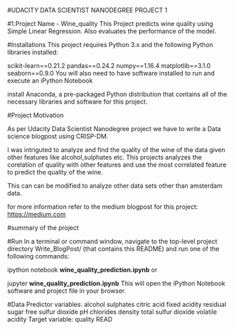 #UDACITY DATA SCIENTIST NANODEGREE PROJECT 1

#1.Project Name - Wine_quality
This Project predicts wine quality using Simple Linear Regression.
Also evaluates the performance of the model.

#Installations
This project requires Python 3.x and the following Python libraries installed:

scikit-learn==0.21.2
pandas==0.24.2
numpy==1.16.4
matplotlib==3.1.0
seaborn==0.9.0
You will also need to have software installed to run and execute an iPython Notebook

install Anaconda, a pre-packaged Python distribution that contains all of the necessary libraries and software for this project.

#Project Motivation

As per Udacity Data Scientist Nanodegree project  we have to write a Data science blogpost using CRISP-DM.

I was intriguted to analyze and find the quality of the wine of the data given other features like alcohol,sulphates etc.
This projects analyzes the corelation of quality with other features and use the most correlated feature to predict the quality of the wine. 

This can can be modified to analyze other data sets other than amsterdam data.

for more information refer to the medium blogpost for this project: https://medium.com

#summary of the project




#Run
In a terminal or command window, navigate to the top-level project directory Write_BlogPost/ (that contains this README) and run one of the following commands:

ipython notebook **wine_quality_prediction.ipynb**
or

jupyter **wine_quality_prediction.ipynb**
This will open the iPython Notebook software and project file in your browser.

#Data
Predictor variables:
	alcohol
	sulphates
	citric acid
	fixed acidity
	residual sugar
	free sulfur dioxide
	pH
	chlorides
	density
	total sulfur dioxide
	volatile acidity
Target variable:
	quality
READ
